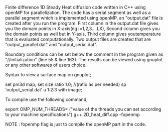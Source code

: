 Finite difference 1D Steady Heat diffusion code written in C++ using openMP for parallelization. 
The code has a serial segment as well as a parallel segment which is implemented using openMP, an "output.dat" file is created after you run the program. 
First column in the output.dat file gives you the domain points in X-axis(eg i=1,2,3....LX), Second column gives you the domain points as well but in Y-axis, Third column gives youtemperature that is evaluated computationally.
Two output files are created that are "output_parallel.dat" and "output_serial.dat".

Boundary conditions can be set below the comment in the program given as "//initialization" (line 55 & line 163). 
The results can be viewed using gnuplot or any other softwares of users choice.

Syntax to view a surface map on gnuplot;

set pm3d map;
set size ratio 1.0; //(ratio as per needed)
sp 'output_serial.dat' u 1:2:3 with image;


To compile use the following command;

export OMP_NUM_THREADS= ("value of the threads you can set according to your machine specifications")
g++ 2D_heat_diff.cpp -fopenmp

NOTE : fopenmp flag is just to compile the openMP part in the code.
